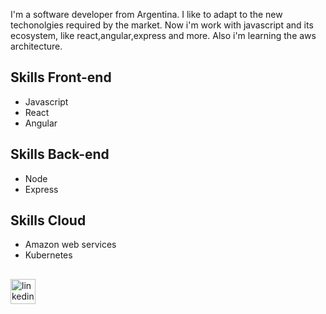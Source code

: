 I'm a software developer from Argentina. I like to adapt to the new techonolgies required by the market. Now i'm work with javascript and its ecosystem, like react,angular,express and more. Also i'm learning the aws architecture.

## Skills Front-end
* Javascript
* React
* Angular

## Skills Back-end
* Node
* Express

## Skills Cloud
* Amazon web services
* Kubernetes


## 
[<img src='https://cdn.jsdelivr.net/npm/simple-icons@3.0.1/icons/linkedin.svg' alt='linkedin' height='40'>](https://www.linkedin.com/in/https://www.linkedin.com/in/pablo-baiz//)  
